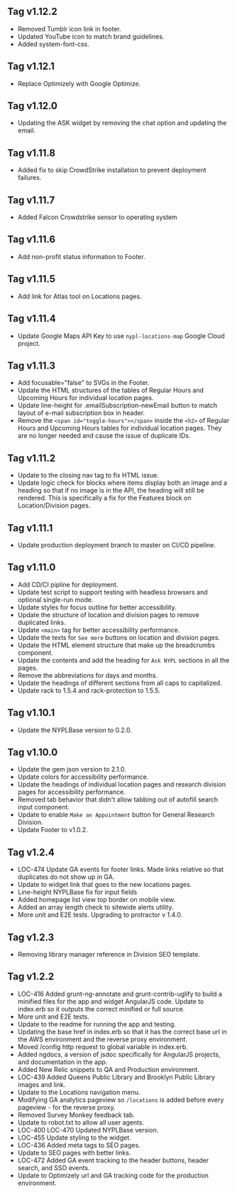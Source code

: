 ## Tag v1.12.2
* Removed Tumblr icon link in footer.
* Updated YouTube icon to match brand guidelines.
* Added system-font-css.

## Tag v1.12.1
* Replace Optimizely with Google Optimize.

## Tag v1.12.0
* Updating the ASK widget by removing the chat option and updating the email.

## Tag v1.11.8
* Added fix to skip CrowdStrike installation to prevent deployment failures.

## Tag v1.11.7
* Added Falcon Crowdstrike sensor to operating system

## Tag v1.11.6
* Add non-profit status information to Footer.

## Tag v1.11.5
* Add link for Atlas tool on Locations pages.

## Tag v1.11.4
* Update Google Maps API Key to use `nypl-locations-map` Google Cloud project.

## Tag v1.11.3
* Add focusable="false" to SVGs in the Footer.
* Update the HTML structures of the tables of Regular Hours and Upcoming Hours for individual location pages.
* Update line-height for .emailSubscription-newEmail button to match layout of e-mail subscription box in header.
* Remove the `<span id="toggle-hours"></span>` inside the `<h2>` of Regular Hours and Upcoming Hours tables for individual location pages. They are no longer needed and cause the issue of duplicate IDs.

## Tag v1.11.2
* Update to the closing nav tag to fix HTML issue.
* Update logic check for blocks where items display both an image and a heading so that if no image is in the API, the heading will still be rendered. This is specifically a fix for the Features block on Location/Division pages.

## Tag v1.11.1
* Update production deployment branch to master on CI/CD pipeline.

## Tag v1.11.0
* Add CD/CI pipline for deployment.
* Update test script to support testing with headless browsers and optional single-run mode.
* Update styles for focus outline for better accessibility.
* Update the structure of location and division pages to remove duplicated links.
* Update `<main>` tag for better accessibility performance.
* Update the texts for `See more` buttons on location and division pages.
* Update the HTML element structure that make up the breadcrumbs component.
* Update the contents and add the heading for `Ask NYPL` sections in all the pages.
* Remove the abbreviations for days and months.
* Update the headings of different sections from all caps to capitalized.
* Update rack to 1.5.4 and rack-protection to 1.5.5.

## Tag v1.10.1
* Update the NYPLBase version to 0.2.0.

## Tag v1.10.0
* Update the gem json version to 2.1.0.
* Update colors for accessibility performance.
* Update the headings of individual location pages and research division pages for accessibility performance.
* Removed tab behavior that didn't allow tabbing out of autofill search input component.
* Update to enable `Make an Appointment` button for General Research Division.
* Update Footer to v1.0.2.

## Tag v1.2.4
* LOC-474 Update GA events for footer links. Made links relative so that duplicates do not show up in GA.
* Update to widget link that goes to the new locations pages.
* Line-height NYPLBase fix for input fields
* Added homepage list view top border on mobile view.
* Added an array length check to sitewide alerts utility.
* More unit and E2E tests. Upgrading to protractor v 1.4.0.

## Tag v1.2.3
* Removing library manager reference in Division SEO template.

## Tag v1.2.2
* LOC-416 Added grunt-ng-annotate and grunt-contrib-uglify to build a minified files for the app and widget AngularJS code. Update to index.erb so it outputs the correct minified or full source.
* More unit and E2E tests.
* Update to the readme for running the app and testing.
* Updating the base href in index.erb so that it has the correct base url in the AWS environment and the reverse proxy environment.
* Moved /config http request to global variable in index.erb.
* Added ngdocs, a version of jsdoc specifically for AngularJS projects, and documentation in the app.
* Added New Relic snippets to QA and Production environment.
* LOC-439 Added Queens Public Library and Brooklyn Public Library images and link.
* Update to the Locations navigation menu.
* Modifying GA analytics pageview so `/locations` is added before every pageview - for the reverse proxy.
* Removed Survey Monkey feedback tab.
* Update to robot.txt to allow all user agents.
* LOC-400 LOC-470 Updated NYPLBase version.
* LOC-455 Update styling to the widget.
* LOC-436 Added meta tags to SEO pages.
* Update to SEO pages with better links.
* LOC-472 Added GA event tracking to the header buttons, header search, and SSO events.
* Update to Optimizely url and GA tracking code for the production environment.
